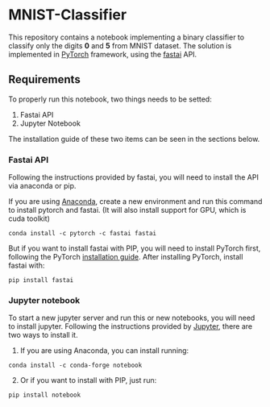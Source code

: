# MNIST-Classifier

This repository contains a notebook implementing a binary classifier to classify only the digits **0** and **5** from MNIST dataset. 
The solution is implemented in [PyTorch](https://pytorch.org/) framework, using the [fastai](https://docs.fast.ai/) API.

## Requirements

To properly run this notebook, two things needs to be setted:

1. Fastai API
2. Jupyter Notebook

The installation guide of these two items can be seen in the sections below.


### Fastai API
Following the instructions provided by fastai, you will need to install the API via anaconda or pip.

If you are using [Anaconda](https://www.anaconda.com/), create a new environment and run this command to install pytorch and fastai. (It will also install support for GPU, which is cuda toolkit)

```
conda install -c pytorch -c fastai fastai
```

But if you want to install fastai with PIP, you will need to install PyTorch first, following the PyTorch [installation guide](https://pytorch.org/get-started/locally/). After installing PyTorch, install fastai with:

```
pip install fastai
```

### Jupyter notebook

To start a new jupyter server and run this or new notebooks, you will need to install jupyter.
Following the instructions provided by [Jupyter](https://jupyter.org/install), there are two ways to install it.

1. If you are using Anaconda, you can install running:

```
conda install -c conda-forge notebook
```

2. Or if you want to install with PIP, just run:

```
pip install notebook
```
